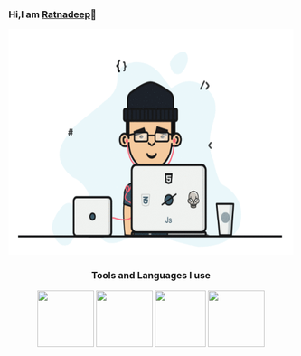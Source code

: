 ### Hi,I am [Ratnadeep](https://ratnadeepysvs.vercel.app/)👋                              
<p align="center">
  <img width="600" height="400" src="https://raw.githubusercontent.com/Script-Kiddie-JKB/Script-Kiddie-JKB/main/Assets/programmer.gif">
</p>
<h3 align='center'>Tools and Languages I use</h3>
<p align='center'>
      <a href='#'><img src='https://bit.ly/3qFuBVA' width="100" height="100" margin="20"></a>
      <a href='#'><img src='https://cdn.worldvectorlogo.com/logos/nodejs-icon.svg' width="100" height="100"></a>
      <a href='#'><img src='https://bit.ly/3jyFua4' width="90" height="100"></a>
      <a href='#'><img src='https://bit.ly/2TpOGmA' width="100" height="100"></a>
</p>
